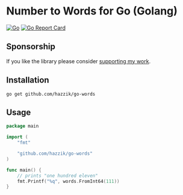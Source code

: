 # Number to Words for Go (Golang)

[![Go](https://github.com/hazzik/go-words/actions/workflows/go.yml/badge.svg?branch=master)](https://github.com/hazzik/go-words/actions/workflows/go.yml)
[![Go Report Card](https://goreportcard.com/badge/github.com/hazzik/go-words)](https://goreportcard.com/report/github.com/hazzik/go-words)

## Sponsorship

If you like the library please consider [supporting my work](https://github.com/sponsors/hazzik).

## Installation

```shell
go get github.com/hazzik/go-words
```

## Usage

```go
package main

import (
	"fmt"

	"github.com/hazzik/go-words"
)

func main() {
	// prints "one hundred eleven"
	fmt.Printf("%q", words.FromInt64(111))
}
```
